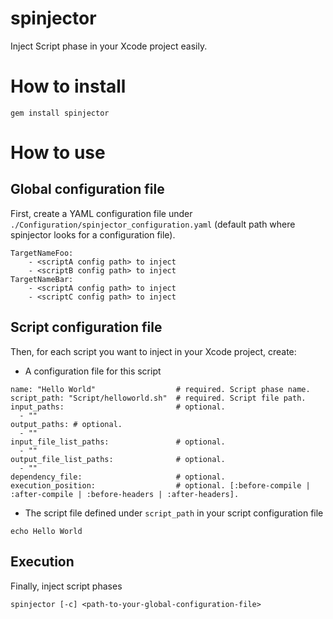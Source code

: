 # spinjector
Inject Script phase in your Xcode project easily.

# How to install

```
gem install spinjector
```

# How to use
## Global configuration file
First, create a YAML configuration file under `./Configuration/spinjector_configuration.yaml` (default path where spinjector looks for a configuration file).

```
TargetNameFoo:
    - <scriptA config path> to inject
    - <scriptB config path> to inject
TargetNameBar:
    - <scriptA config path> to inject
    - <scriptC config path> to inject
```

## Script configuration file
Then, for each script you want to inject in your Xcode project, create:
- A configuration file for this script
```
name: "Hello World"                  # required. Script phase name.
script_path: "Script/helloworld.sh"  # required. Script file path.
input_paths:                         # optional.
  - ""
output_paths: # optional.
  - ""
input_file_list_paths:               # optional.
  - ""
output_file_list_paths:              # optional.
  - ""
dependency_file:                     # optional.
execution_position:                  # optional. [:before-compile | :after-compile | :before-headers | :after-headers].
```

- The script file defined under `script_path` in your script configuration file
```
echo Hello World
```

## Execution
Finally, inject script phases
```
spinjector [-c] <path-to-your-global-configuration-file>

```
